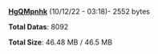 [**HgQMpnhk**](/data/HgQMpnhk.txt) (10/12/22 - 03:18)- 2552 bytes

**Total Datas**: 8092

**Total Size**: 46.48 MB / 46.5 MB